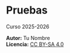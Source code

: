 # Pruebas

Curso 2025-2026


**Autor:** Tu Nombre  
**Licencia:** [CC BY-SA 4.0](https://creativecommons.org/licenses/by-sa/4.0/)
